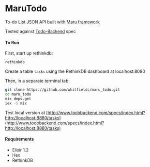 # MaruTodo

To-do List JSON API built with [Maru framework](http://maru.readme.io)

Tested against [Todo-Backend](http://todobackend.com/) spec

#### To Run

First, start up rethinkdb:
```sh
rethinkdb
```
Create a table `tasks` using the RethinkDB dashboard at localhost:8080

Then, in a separate terminal tab:
```sh
git clone https://github.com/whitfieldc/maru_todo.git
cd maru_todo
mix deps.get
iex -S mix
```
Test local version at [http://www.todobackend.com/specs/index.html?http://localhost:8880/tasks](http://www.todobackend.com/specs/index.html?http://localhost:8880/tasks)

#### Requirements
- Elixir 1.2
- Hex
- RethinkDB
